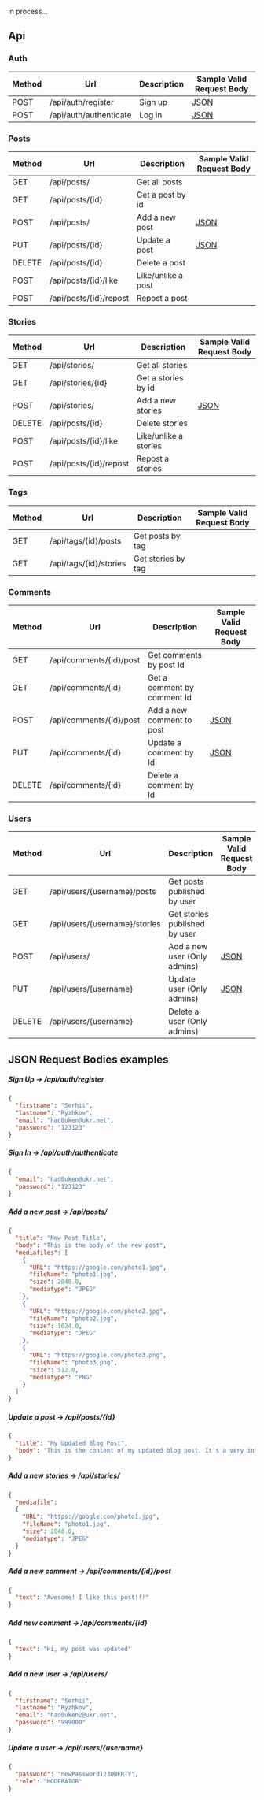 in process...


## Api

### Auth

| Method | Url                           | Description                   | Sample Valid Request Body  | 
|--------|-------------------------------|-------------------------------|----------------------------|
| POST   | /api/auth/register            | Sign up                       | [JSON](#signUp)            |
| POST   | /api/auth/authenticate        | Log in                        | [JSON](#signIn)            |

### Posts

| Method | Url                           | Description                   | Sample Valid Request Body  | 
|--------|-------------------------------|-------------------------------|----------------------------|
| GET    | /api/posts/                   | Get all posts                 |                            |
| GET    | /api/posts/{id}               | Get a post by id              |                            |
| POST   | /api/posts/                   | Add a new post                | [JSON](#addPost)           |
| PUT    | /api/posts/{id}               | Update a post                 | [JSON](#updatePost)        |
| DELETE | /api/posts/{id}               | Delete a post                 |                            |
| POST   | /api/posts/{id}/like          | Like/unlike a post            |                            |
| POST   | /api/posts/{id}/repost        | Repost a post                 |                            |

### Stories

| Method | Url                           | Description                   | Sample Valid Request Body  | 
|--------|-------------------------------|-------------------------------|----------------------------|
| GET    | /api/stories/                 | Get all stories               |                            |
| GET    | /api/stories/{id}             | Get a stories by id           |                            |
| POST   | /api/stories/                 | Add a new stories             | [JSON](#addStories)        |
| DELETE | /api/posts/{id}               | Delete stories                |                            |
| POST   | /api/posts/{id}/like          | Like/unlike a stories         |                            |
| POST   | /api/posts/{id}/repost        | Repost a stories              |                            |

### Tags

| Method | Url                           | Description                   | Sample Valid Request Body  | 
|--------|-------------------------------|-------------------------------|----------------------------|
| GET    | /api/tags/{id}/posts          | Get posts by tag              |                            |
| GET    | /api/tags/{id}/stories        | Get stories by tag            |                            |

### Comments

| Method | Url                           | Description                   | Sample Valid Request Body   | 
|--------|-------------------------------|-------------------------------|-----------------------------|
| GET    | /api/comments/{id}/post       | Get comments by post Id       |                             |
| GET    | /api/comments/{id}            | Get a comment by comment Id   |                             |
| POST   | /api/comments/{id}/post       | Add a new comment to post     | [JSON](#addComment)         |
| PUT    | /api/comments/{id}            | Update a comment by Id        | [JSON](#updateComment)      |
| DELETE | /api/comments/{id}            | Delete a comment by Id        |                             |

### Users

| Method | Url                           | Description                   | Sample Valid Request Body | 
|--------|-------------------------------|-------------------------------|---------------------------|
| GET    | /api/users/{username}/posts   | Get posts published by user   |                           |
| GET    | /api/users/{username}/stories | Get stories published by user |                           |
| POST   | /api/users/                   | Add a new user (Only admins)  | [JSON](#addUser)          |
| PUT    | /api/users/{username}	        | Update user (Only admins)     | [JSON](#updateUser)       |
| DELETE | /api/users/{username}         | Delete a user (Only admins)   |                           |


##  JSON Request Bodies examples

##### <a id="signUp">Sign Up -> /api/auth/register</a>
```json
{
  "firstname": "Serhii",
  "lastname": "Ryzhkov",
  "email": "had0uken@ukr.net",
  "password": "123123"
}
```

##### <a id="signIn">Sign In -> /api/auth/authenticate</a>
```json
{
  "email": "had0uken@ukr.net",
  "password": "123123"
}
```

##### <a id="addPost">Add a new post  -> /api/posts/</a>
```json
{
  "title": "New Post Title",
  "body": "This is the body of the new post",
  "mediafiles": [
    {
      "URL": "https://google.com/photo1.jpg",
      "fileName": "photo1.jpg",
      "size": 2048.0,
      "mediatype": "JPEG"
    },
    {
      "URL": "https://google.com/photo2.jpg",
      "fileName": "photo2.jpg",
      "size": 1024.0,
      "mediatype": "JPEG"
    },
    {
      "URL": "https://google.com/photo3.png",
      "fileName": "photo3.png",
      "size": 512.0,
      "mediatype": "PNG"
    }
  ]
}
```

##### <a id="updatePost">Update a post -> /api/posts/{id}</a>
```json
{
  "title": "My Updated Blog Post",
  "body": "This is the content of my updated blog post. It's a very interesting topic that I wanted to share with everyone!"
}
```

##### <a id="addStories">Add a new stories -> /api/stories/</a>
```json
{
  "mediafile":
  {
    "URL": "https://google.com/photo1.jpg",
    "fileName": "photo1.jpg",
    "size": 2048.0,
    "mediatype": "JPEG"
  }
}
```

##### <a id="addComment">Add a new comment -> /api/comments/{id}/post</a>
```json
{
  "text": "Awesome! I like this post!!!"
}
```

##### <a id="updateComment">Add new comment -> /api/comments/{id}</a>
```json
{
  "text": "Hi, my post was updated"
}
```

##### <a id="addUser">Add a new user -> /api/users/</a>
```json
{
  "firstname": "Serhii",
  "lastname": "Ryzhkov",
  "email": "had0uken2@ukr.net",
  "password": "999000"
}
```

##### <a id="updateUser">Update a user -> /api/users/{username}</a>
```json
{
  "password": "newPassword123QWERTY",
  "role": "MODERATOR"
}
```

